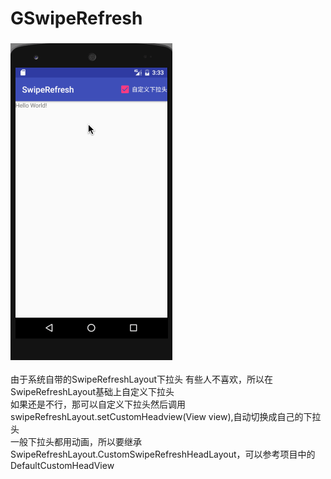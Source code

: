 # GSwipeRefresh <br>
###            ![](/screen/SwipeRefresh.gif) <br>
由于系统自带的SwipeRefreshLayout下拉头 有些人不喜欢，所以在SwipeRefreshLayout基础上自定义下拉头 <br> 
如果还是不行，那可以自定义下拉头然后调用swipeRefreshLayout.setCustomHeadview(View view),自动切换成自己的下拉头 <br> 
一般下拉头都用动画，所以要继承SwipeRefreshLayout.CustomSwipeRefreshHeadLayout，可以参考项目中的DefaultCustomHeadView
